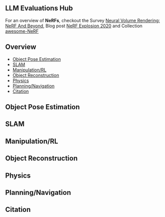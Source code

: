 <h2>LLM Evaluations Hub</h2>

<p>
For an overview of <strong>NeRFs</strong>, checkout the Survey 
<a href="https://example.com">Neural Volume Rendering: NeRF And Beyond</a>, Blog post 
<a href="https://example.com">NeRF Explosion 2020</a> 
and Collection 
<a href="https://example.com">awesome-NeRF</a>
</p>
        

<h2 class="section-title">Overview</h2>
<ul>
<li><a href="#object-pose-estimation">Object Pose Estimation</a></li>
<li><a href="#slam">SLAM</a></li>
<li><a href="#manipulation-rl">Manipulation/RL</a></li>
<li><a href="#object-reconstruction">Object Reconstruction</a></li>
<li><a href="#physics">Physics</a></li>
<li><a href="#planning-navigation">Planning/Navigation</a></li>
<li><a href="#citation">Citation</a></li>
</ul>
        
<div id="object-pose-estimation" class="section">
<h2 class="section-title">Object Pose Estimation</h2>
            <!-- Content for Object Pose Estimation -->
</div>
<!-- Repeat similar blocks for other sections -->
<div id="slam" class="section">
    <h2 class="section-title">SLAM</h2>
<!-- Content for SLAM -->
</div>

<div id="manipulation-rl" class="section">
    <h2 class="section-title">Manipulation/RL</h2>
    <!-- Content for Manipulation/RL -->
</div>
        
<div id="object-reconstruction" class="section">
    <h2 class="section-title">Object Reconstruction</h2>
    <!-- Content for Object Reconstruction -->
</div>
        
<div id="physics" class="section">
    <h2 class="section-title">Physics</h2>
    <!-- Content for Physics -->
</div>
        
<div id="planning-navigation" class="section">
    <h2 class="section-title">Planning/Navigation</h2>
    <!-- Content for Planning/Navigation -->
</div>
        
<div id="citation" class="section">
    <h2 class="section-title">Citation</h2>
    <!-- Content for Citation -->
</div>

